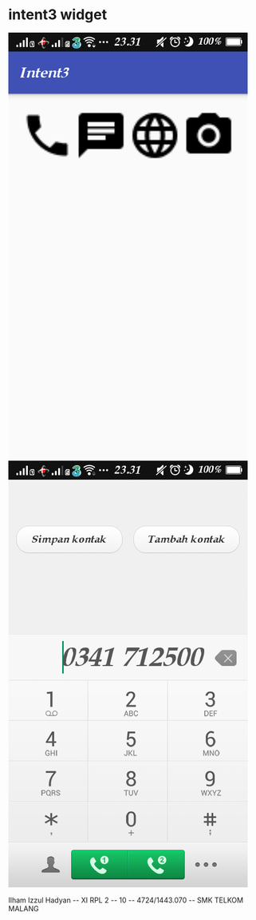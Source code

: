 # intent3 widget

![Screenshot](https://raw.githubusercontent.com/ilhamizzul/intent3/master/Intent3_1[1].png)
![Screenshot](https://raw.githubusercontent.com/ilhamizzul/intent3/master/Intent_3_2[1].png)

Ilham Izzul Hadyan -- XI RPL 2 -- 10 -- 4724/1443.070 -- SMK TELKOM MALANG
